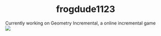 <h1 align="center">frogdude1123</h1>
Currently working on Geometry Incremental, a online incremental game
<br/>
<a href="https://www.youtube.com/channel/UCNTeMcd7BDOuNrVf1yRGZlA">
    <img src="https://img.shields.io/badge/YouTube-red?style=for-the-badge&logo=youtube&logoColor=white"/>
</a>
